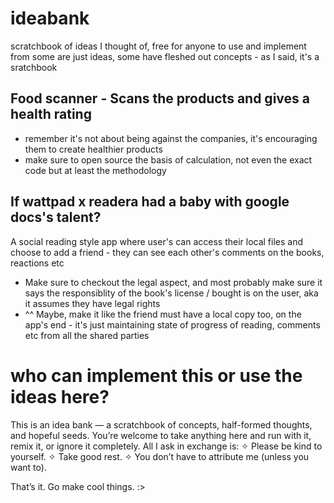 # ideabank
scratchbook of ideas I thought of, free for anyone to use and implement from
some are just ideas, some have fleshed out concepts - as I said, it's a sratchbook

## Food scanner - Scans the products and gives a health rating
- remember it's not about being against the companies, it's encouraging them to create healthier products
- make sure to open source the basis of calculation, not even the exact code but at least the methodology
## If wattpad x readera had a baby with google docs's talent?
A social reading style app where user's can access their local files and choose to add a friend - they can see each other's comments on the books, reactions etc
- Make sure to checkout the legal aspect, and most probably make sure it says the responsiblity of the book's license / bought is on the user, aka it assumes they have legal rights
- ^^ Maybe, make it like the friend must have a local copy too, on the app's end - it's just maintaining state of progress of reading, comments etc from all the shared parties
## 
## 
# who can implement this or use the ideas here?
This is an idea bank — a scratchbook of concepts, half-formed thoughts, and hopeful seeds.
You’re welcome to take anything here and run with it, remix it, or ignore it completely.
All I ask in exchange is:
✧ Please be kind to yourself.
✧ Take good rest.
✧ You don’t have to attribute me (unless you want to).

That’s it. Go make cool things. :>

